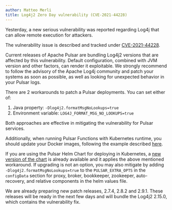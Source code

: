 ```yaml
---
author: Matteo Merli
title: Log4j2 Zero Day vulnerability (CVE-2021-44228)
---
```


Yesterday, a new serious vulnerability was reported regarding Log4j that can
allow remote execution for attackers.

<!--truncate-->

The vulnerability issue is described and tracked under [CVE-2021-44228](https://nvd.nist.gov/vuln/detail/CVE-2021-44228).

Current releases of Apache Pulsar are bundling Log4j2 versions that are affected by this vulnerability.
Default configuration, combined with JVM version and other factors, can render it exploitable.
We strongly recommend to follow the advisory of the Apache Log4j community and patch your systems 
as soon as possible, as well as looking for unexpected behavior in your Pulsar logs.

There are 2 workarounds to patch a Pulsar deployments. You can set either of:

 1. Java property: `-Dlog4j2.formatMsgNoLookups=true`
 2. Environment variable: `LOG4J_FORMAT_MSG_NO_LOOKUPS=true`

Both approaches are effective in mitigating the vulnerability for Pulsar
services.

Additionally, when running Pulsar Functions with Kubernetes runtime, you should update
your Docker images, following the example described [here](https://github.com/lhotari/pulsar-docker-images-patch-CVE-2021-44228).

If you are using the Pulsar Helm Chart for deploying in Kubernetes, a [new
version of the chart](https://github.com/apache/pulsar-helm-chart/releases/tag/pulsar-2.7.6) is already available and it applies the above mentioned workaround.
If upgrading is not an option, you may also mitigate by adding `-Dlog4j2.formatMsgNoLookups=true` to the `PULSAR_EXTRA_OPTS` in the `configData` section for proxy, broker, bookkeeper, zookeeper, auto-recovery, and relative components in the helm values file.

We are already preparing new patch releases, 2.7.4, 2.8.2 and 2.9.1. These
releases will be ready in the next few days and will bundle the Log4j2 2.15.0,
which contains the vulnerability fix.
